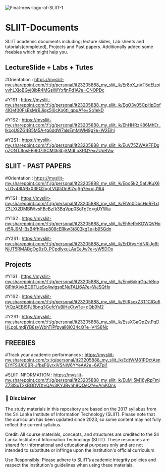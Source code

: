 
![Final-new-logo-of-SLIIT-1](https://github.com/user-attachments/assets/9458475d-e293-4805-b9d1-59322c2377d7)

# SLIIT-Documents
SLIIT academic documents including; lecture slides, Lab sheets and tutorials(completed), Projects and Past papers. Additionally added some freebies which might help you.


## LectureSlide + Labs + Tutes
#Orientation : https://mysliit-my.sharepoint.com/:f:/g/personal/it23205888_my_sliit_lk/Er8oX_nVT5dElzoivvhLXjoBGyj0ibR4MGsiWYxfjnPd1A?e=CNOPDc

#Y1S1 : https://mysliit-my.sharepoint.com/:f:/g/personal/it23205888_my_sliit_lk/EgO3v05CpHpDof4lOef00FsBsMrBJigx5I0cKo6tI_qpuA?e=So1ekD

#Y1S2 : https://mysliit-my.sharepoint.com/:f:/g/personal/it23205888_my_sliit_lk/EhHHRzK86MhEr_IkcgU8ZG4B5M5A-tg6ddW7alsEmMWM9g?e=W2Ejhl

#Y2S1 : https://mysliit-my.sharepoint.com/:f:/g/personal/it23205888_my_sliit_lk/EuV75ZWAKFFDgqZONTJtosEBj907ISCMI3j3bjSMdLoXRQ?e=ZUpBVw


## SLIIT - PAST PAPERS
#Orientation : https://mysliit-my.sharepoint.com/:f:/g/personal/it23205888_my_sliit_lk/Epo5k2_5afJKuX6yLGy48IABxX3EQ2qoLVQI5DnBl7vjAg?e=ojJ1R4

#Y1S1 : https://mysliit-my.sharepoint.com/:f:/g/personal/it23205888_my_sliit_lk/ElVo0DbcHoREtxlZ3LXt2DMBlWvsFBcBzfk3BqVpp0SoTg?e=gUYWia

#Y1S2 : https://mysliit-my.sharepoint.com/:f:/g/personal/it23205888_my_sliit_lk/Eh5eRcKDWQVHqrj5RJ9M-BsB4fhRlap808cERkw3t803kg?e=b95Gdn

#Y2S1 : https://mysliit-my.sharepoint.com/:f:/g/personal/it23205888_my_sliit_lk/ErDfysHdNRlJg9tNjJT5RMABgOg9zO_PCpdlyxuLAaEeJw?e=yW5DOs


## Projects
#Y1S1 : https://mysliit-my.sharepoint.com/:f:/g/personal/it23205888_my_sliit_lk/Enx6xkgGqJhBno8iPhtXIvkBC9TUeSc4wigsnENuTALI6A?e=WJSQHx

#Y1S2 : https://mysliit-my.sharepoint.com/:f:/g/personal/it23205888_my_sliit_lk/EtlRscxZ3T1ClGufIVtQzAEBISFJ8bnq3GufcYuBiHeCtw?e=qQb9M2

#Y2S1 : https://mysliit-my.sharepoint.com/:f:/g/personal/it23205888_my_sliit_lk/EssXGaQpZstPqDHLpoLmdjYB8syWbhTIPfpyall8i034cQ?e=V4S8Nc


## FREEBIES
#Track your academic performances : https://mysliit-my.sharepoint.com/:x:/g/personal/it23205888_my_sliit_lk/EdtWM81PDctAsnErYFSiU00BR-JfbsF6yrxiVSNW6YYeAA?e=6ATpl1

#SLIIT INFORMATION : https://mysliit-my.sharepoint.com/:f:/g/personal/it23205888_my_sliit_lk/EuM_5M16yRpFmjZ73lSuT2kBGDVDtvQAv3KYJBvhh8QQeQ?e=AmKQns



### 📜 Disclaimer
The study materials in this repository are based on the 2017 syllabus from the Sri Lanka Institute of Information Technology (SLIIT). Please note that the curriculum has been updated since 2023, so some content may not fully reflect the current syllabus.

Credit: All course materials, concepts, and structures are credited to the Sri Lanka Institute of Information Technology (SLIIT). These resources are shared for informational and educational purposes only and are not intended to substitute or infringe upon the institution's official curriculum.

Use Responsibly: Please adhere to SLIIT’s academic integrity policies and respect the institution's guidelines when using these materials.
